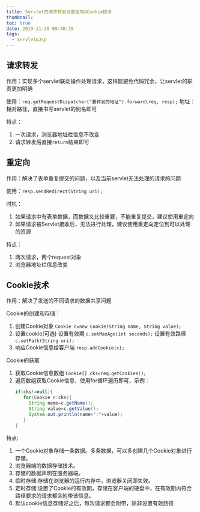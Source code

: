 ```yaml
---
title: Servlet的请求转发与重定向&Cookie技术
thumbnail:
toc: true
date: 2019-11-20 09:40:39
tags:
  - Servlet&Jsp
---
```


## 请求转发
作用：实现多个servlet联动操作处理请求，这样能避免代码冗余，让servlet的职责更加明确
<!-- more -->
使用：`req.getRequestDispatcher("要转发的地址").forward(req, resp);`
地址：相对路径，直接书写servlet的别名即可

特点：
1. 一次请求，浏览器地址栏信息不改变
2. 请求转发后直接`return`结束即可

## 重定向
作用：解决了表单重复提交的问题，以及当前servlet无法处理的请求的问题

使用：`resp.sendRedirect(String uri);`

时机：
1. 如果请求中有表单数据，而数据又比较重要，不能重复提交，建议使用重定向
2. 如果请求被Servlet接收后，无法进行处理，建议使用重定向定位到可以处理的资源

特点：
1. 两次请求，两个request对象
2. 浏览器地址栏信息改变

## Cookie技术
作用：解决了发送的不同请求的数据共享问题

Cookie的创建和存储：
1. 创建Cookie对象
`Cookie c=new Cookie(String name, String value);`
2. 设置cookie(可选)
设置有效期 `c.setMaxAge(int seconds);`
设置有效路径 `c.setPath(String uri);`
3. 响应Cookie信息给客户端
`resp.addCookie(c);`

Cookie的获取
1. 获取Cookie信息数组
`Cookie[] cks=req.getCookies();`
2. 遍历数组获取Cookie信息，使用for循环遍历即可，示例：
    ```java
    if(cks!=null){
       for(Cookie c:cks){
         String name=c.getName();
         String value=c.getValue();
         System.out.println(name+":"+value);
       }
    }
    ```

特点:
1. 一个Cookie对象存储一条数据。多条数据，可以多创建几个Cookie对象进行存储。
2. 浏览器端的数据存储技术。
3. 存储的数据声明在服务器端。
4. 临时存储:存储在浏览器的运行内存中，浏览器关闭即失效。
5. 定时存储:设置了Cookie的有效期，存储在客户端的硬盘中，在有效期内符合路径要求的请求都会附带该信息。
6. 默认cookie信息存储好之后，每次请求都会附带，除非设置有效路径
